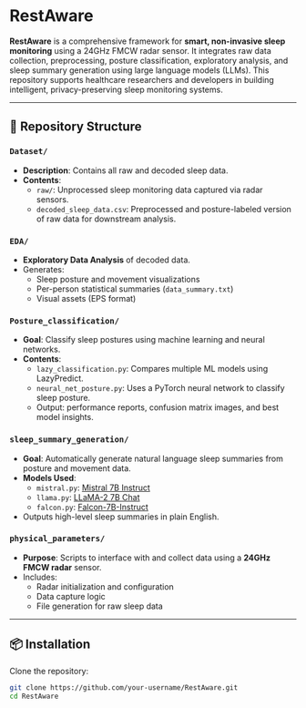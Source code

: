# RestAware

**RestAware** is a comprehensive framework for **smart, non-invasive sleep monitoring** using a 24GHz FMCW radar sensor. It integrates raw data collection, preprocessing, posture classification, exploratory analysis, and sleep summary generation using large language models (LLMs). This repository supports healthcare researchers and developers in building intelligent, privacy-preserving sleep monitoring systems.

---

## 📁 Repository Structure

### `Dataset/`

- **Description**: Contains all raw and decoded sleep data.
- **Contents**:
  - `raw/`: Unprocessed sleep monitoring data captured via radar sensors.
  - `decoded_sleep_data.csv`: Preprocessed and posture-labeled version of raw data for downstream analysis.

### `EDA/`

- **Exploratory Data Analysis** of decoded data.
- Generates:
  - Sleep posture and movement visualizations
  - Per-person statistical summaries (`data_summary.txt`)
  - Visual assets (EPS format)

### `Posture_classification/`

- **Goal**: Classify sleep postures using machine learning and neural networks.
- **Contents**:
  - `lazy_classification.py`: Compares multiple ML models using LazyPredict.
  - `neural_net_posture.py`: Uses a PyTorch neural network to classify sleep posture.
  - Output: performance reports, confusion matrix images, and best model insights.

### `sleep_summary_generation/`

- **Goal**: Automatically generate natural language sleep summaries from posture and movement data.
- **Models Used**:
  - `mistral.py`: [Mistral 7B Instruct](https://huggingface.co/mistralai/Mistral-7B-Instruct-v0.1)
  - `llama.py`: [LLaMA-2 7B Chat](https://huggingface.co/NousResearch/Llama-2-7b-chat-hf)
  - `falcon.py`: [Falcon-7B-Instruct](https://huggingface.co/tiiuae/falcon-7b-instruct)
- Outputs high-level sleep summaries in plain English.

### `physical_parameters/`

- **Purpose**: Scripts to interface with and collect data using a **24GHz FMCW radar** sensor.
- Includes:
  - Radar initialization and configuration
  - Data capture logic
  - File generation for raw sleep data

---

## 📦 Installation

Clone the repository:

```bash
git clone https://github.com/your-username/RestAware.git
cd RestAware


